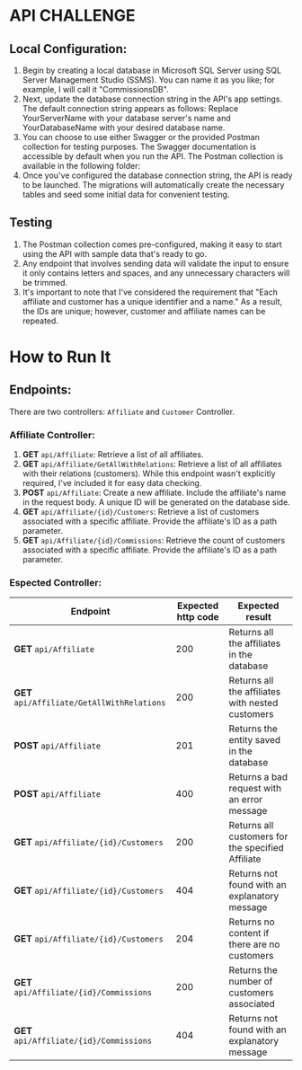 # API CHALLENGE

## Local Configuration:
1. Begin by creating a local database in Microsoft SQL Server using SQL Server Management Studio (SSMS). You can name it as you like; for example, I will call it "CommissionsDB".
2. Next, update the database connection string in the API's app settings. The default connection string appears as follows:
Replace YourServerName with your database server's name and YourDatabaseName with your desired database name.
3. You can choose to use either Swagger or the provided Postman collection for testing purposes. The Swagger documentation is accessible by default when you run the API. The Postman collection is available in the following folder:
4. Once you've configured the database connection string, the API is ready to be launched. The migrations will automatically create the necessary tables and seed some initial data for convenient testing.

## Testing
1. The Postman collection comes pre-configured, making it easy to start using the API with sample data that's ready to go.
2. Any endpoint that involves sending data will validate the input to ensure it only contains letters and spaces, and any unnecessary characters will be trimmed.
3. It's important to note that I've considered the requirement that "Each affiliate and customer has a unique identifier and a name." As a result, the IDs are unique; however, customer and affiliate names can be repeated.

# How to Run It

## Endpoints:

There are two controllers: `Affiliate` and `Customer` Controller.

### Affiliate Controller:

1. **GET** `api/Affiliate`: Retrieve a list of all affiliates.
2. **GET** `api/Affiliate/GetAllWithRelations`: Retrieve a list of all affiliates with their relations (customers). While this endpoint wasn't explicitly required, I've included it for easy data checking.
3. **POST** `api/Affiliate`: Create a new affiliate. Include the affiliate's name in the request body. A unique ID will be generated on the database side.
4. **GET** `api/Affiliate/{id}/Customers`: Retrieve a list of customers associated with a specific affiliate. Provide the affiliate's ID as a path parameter.
5. **GET** `api/Affiliate/{id}/Commissions`: Retrieve the count of customers associated with a specific affiliate. Provide the affiliate's ID as a path parameter.

### Espected Controller:

| Endpoint                                    | Expected http code | Expected result                                        |
|---------------------------------------------|---------------------|--------------------------------------------------------|
| **GET** `api/Affiliate`                     | 200                 | Returns all the affiliates in the database            |
| **GET** `api/Affiliate/GetAllWithRelations` | 200                 | Returns all the affiliates with nested customers      |
| **POST** `api/Affiliate`                    | 201                 | Returns the entity saved in the database              |
| **POST** `api/Affiliate`                    | 400                 | Returns a bad request with an error message           |
| **GET** `api/Affiliate/{id}/Customers`      | 200                 | Returns all customers for the specified Affiliate    |
| **GET** `api/Affiliate/{id}/Customers`      | 404                 | Returns not found with an explanatory message         |
| **GET** `api/Affiliate/{id}/Customers`      | 204                 | Returns no content if there are no customers          |
| **GET** `api/Affiliate/{id}/Commissions`    | 200                 | Returns the number of customers associated           |
| **GET** `api/Affiliate/{id}/Commissions`    | 404                 | Returns not found with an explanatory message         |
